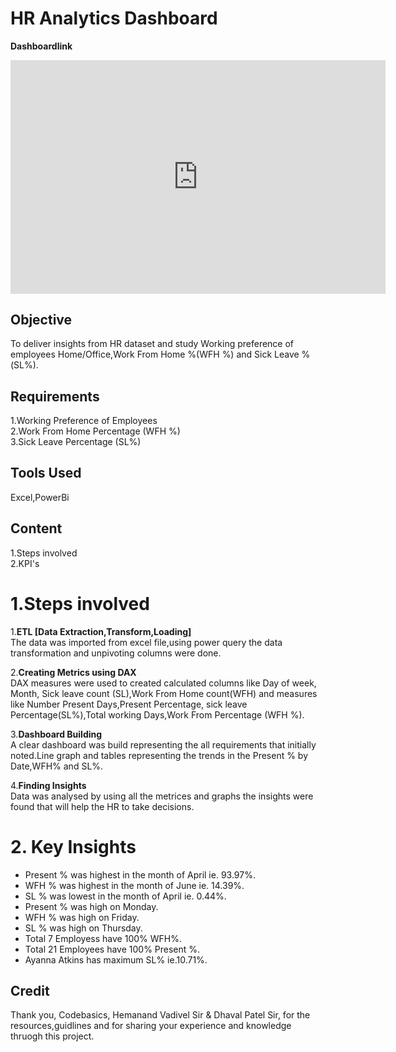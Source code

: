 # HR Analytics Dashboard    

__Dashboardlink__ 
<iframe title="HR Analytics Dashboard" width="600" height="373.5" src="https://app.powerbi.com/view?r=eyJrIjoiMDA1M2I3ZmUtNTU4MC00YjA5LTlhOGItZTU2NjljOTY4MGIxIiwidCI6IjUxNjk4MzNiLWUxZWItNDlkNC1iODBiLWM0MTNjOTMxMWZkYSJ9" frameborder="0" allowFullScreen="true"></iframe>

## Objective   
To deliver insights from HR dataset and  study Working preference of employees Home/Office,Work From Home %(WFH %) and Sick Leave %(SL%).   

## Requirements  
1.Working Preference of Employees  
2.Work From Home Percentage  (WFH %)  
3.Sick Leave Percentage (SL%)

## Tools Used   
Excel,PowerBi 

## Content   
1.Steps involved   
2.KPI's   

# 1.Steps involved   

1.__ETL [Data Extraction,Transform,Loading]__  
The data was imported from excel file,using power query the data transformation and unpivoting columns were done.  

2.__Creating Metrics using DAX__   
DAX measures were used to created calculated columns like Day of week, Month, Sick leave count (SL),Work From Home count(WFH) and measures like Number Present Days,Present Percentage, sick leave Percentage(SL%),Total working Days,Work From Percentage (WFH %).   

3.__Dashboard Building__   
A clear dashboard was build representing the all requirements that initially noted.Line graph and tables representing the trends in the Present % by Date,WFH% and SL%.

4.__Finding Insights__  
Data was analysed by using all the metrices and graphs the insights were found that will help the HR to take decisions.

# 2. Key Insights   

* Present % was highest in the month of April ie. 93.97%.  
* WFH % was highest in the month of June ie. 14.39%.  
* SL % was lowest in the month of April ie. 0.44%. 
* Present % was high on Monday.
* WFH % was high on Friday.
* SL % was high on Thursday.
* Total 7 Employess  have 100% WFH%.
* Total 21 Employees have 100% Present %.
* Ayanna Atkins has maximum SL% ie.10.71%.

## Credit   
Thank you, Codebasics, Hemanand Vadivel Sir  & Dhaval Patel Sir, for the resources,guidlines and for sharing your experience and knowledge thruogh this project.

  






